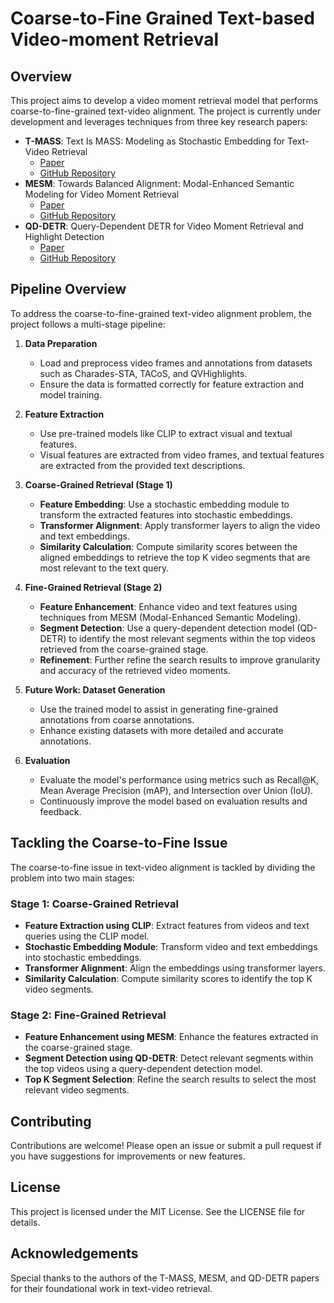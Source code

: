 # Coarse-to-Fine Grained Text-based Video-moment Retrieval

## Overview

This project aims to develop a video moment retrieval model that performs coarse-to-fine-grained text-video alignment. The project is currently under development and leverages techniques from three key research papers:
- **T-MASS**: Text Is MASS: Modeling as Stochastic Embedding for Text-Video Retrieval
  - [Paper](https://arxiv.org/abs/2312.12155v1)
  - [GitHub Repository](https://github.com/Salesforce/T-MASS)
- **MESM**: Towards Balanced Alignment: Modal-Enhanced Semantic Modeling for Video Moment Retrieval
  - [Paper](https://arxiv.org/abs/2306.15012)
  - [GitHub Repository](https://github.com/JIYANGGAO/grounded-video-description)
- **QD-DETR**: Query-Dependent DETR for Video Moment Retrieval and Highlight Detection
  - [Paper](https://arxiv.org/abs/2303.13874)
  - [GitHub Repository](https://github.com/wjun0830/QD-DETR)

## Pipeline Overview

To address the coarse-to-fine-grained text-video alignment problem, the project follows a multi-stage pipeline:

1. **Data Preparation**
   - Load and preprocess video frames and annotations from datasets such as Charades-STA, TACoS, and QVHighlights.
   - Ensure the data is formatted correctly for feature extraction and model training.

2. **Feature Extraction**
   - Use pre-trained models like CLIP to extract visual and textual features.
   - Visual features are extracted from video frames, and textual features are extracted from the provided text descriptions.

3. **Coarse-Grained Retrieval (Stage 1)**
   - **Feature Embedding**: Use a stochastic embedding module to transform the extracted features into stochastic embeddings.
   - **Transformer Alignment**: Apply transformer layers to align the video and text embeddings.
   - **Similarity Calculation**: Compute similarity scores between the aligned embeddings to retrieve the top K video segments that are most relevant to the text query.

4. **Fine-Grained Retrieval (Stage 2)**
   - **Feature Enhancement**: Enhance video and text features using techniques from MESM (Modal-Enhanced Semantic Modeling).
   - **Segment Detection**: Use a query-dependent detection model (QD-DETR) to identify the most relevant segments within the top videos retrieved from the coarse-grained stage.
   - **Refinement**: Further refine the search results to improve granularity and accuracy of the retrieved video moments.

5. **Future Work: Dataset Generation**
   - Use the trained model to assist in generating fine-grained annotations from coarse annotations.
   - Enhance existing datasets with more detailed and accurate annotations.

6. **Evaluation**
   - Evaluate the model's performance using metrics such as Recall@K, Mean Average Precision (mAP), and Intersection over Union (IoU).
   - Continuously improve the model based on evaluation results and feedback.

## Tackling the Coarse-to-Fine Issue

The coarse-to-fine issue in text-video alignment is tackled by dividing the problem into two main stages:

### Stage 1: Coarse-Grained Retrieval
- **Feature Extraction using CLIP**: Extract features from videos and text queries using the CLIP model.
- **Stochastic Embedding Module**: Transform video and text embeddings into stochastic embeddings.
- **Transformer Alignment**: Align the embeddings using transformer layers.
- **Similarity Calculation**: Compute similarity scores to identify the top K video segments.

### Stage 2: Fine-Grained Retrieval
- **Feature Enhancement using MESM**: Enhance the features extracted in the coarse-grained stage.
- **Segment Detection using QD-DETR**: Detect relevant segments within the top videos using a query-dependent detection model.
- **Top K Segment Selection**: Refine the search results to select the most relevant video segments.

## Contributing

Contributions are welcome! Please open an issue or submit a pull request if you have suggestions for improvements or new features.

## License

This project is licensed under the MIT License. See the LICENSE file for details.

## Acknowledgements

Special thanks to the authors of the T-MASS, MESM, and QD-DETR papers for their foundational work in text-video retrieval.
